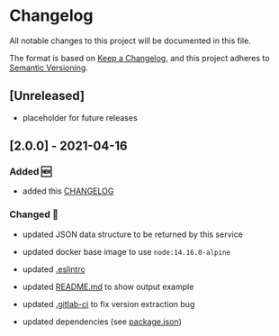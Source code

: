 # Changelog

All notable changes to this project will be documented in this file.

The format is based on [Keep a Changelog](https://keepachangelog.com/en/1.0.0/),
and this project adheres to [Semantic Versioning](https://semver.org/spec/v2.0.0.html).

## [Unreleased]

+ placeholder for future releases

## [2.0.0] - 2021-04-16

### Added 🆕

+ added this [CHANGELOG](./CHANGELOG.md)

### Changed 🔄

+ updated JSON data structure to be returned by this service

+ updated docker base image to use `node:14.16.0-alpine`

+ updated [.eslintrc](./.eslintrc)

+ updated [README.md](./README.md) to show output example

+ updated [.gitlab-ci](./.gitlab-ci.yml) to fix version extraction bug

+ updated dependencies (see [package.json](./package.json))
